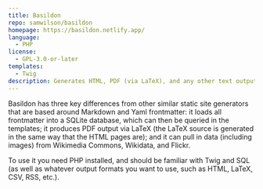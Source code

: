 ```yaml
---
title: Basildon
repo: samwilson/basildon
homepage: https://basildon.netlify.app/
language:
  - PHP
license:
  - GPL-3.0-or-later
templates:
  - Twig
description: Generates HTML, PDF (via LaTeX), and any other text output from Markdown content and Twig templates.
---
```


Basildon has three key differences from other similar static site generators that are based around Markdown and Yaml frontmatter:
it loads all frontmatter into a SQLite database, which can then be queried in the templates;
it produces PDF output via LaTeX (the LaTeX source is generated in the same way that the HTML pages are);
and it can pull in data (including images) from Wikimedia Commons, Wikidata, and Flickr.

To use it you need PHP installed, and should be familiar with Twig and SQL
(as well as whatever output formats you want to use, such as HTML, LaTeX, CSV, RSS, etc.). 
